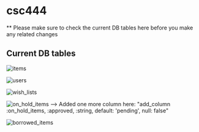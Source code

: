# csc444

** Please make sure to check the current DB tables here before you make any related changes 

## Current DB tables
![items](https://user-images.githubusercontent.com/43587783/47886899-1ef64100-de13-11e8-9285-0902340a003a.jpeg)

![users](https://user-images.githubusercontent.com/43587783/47886915-303f4d80-de13-11e8-941b-deaf4f363ab4.jpeg)

![wish_lists](https://user-images.githubusercontent.com/43587783/47899308-803c0580-de4f-11e8-88cb-4d8f049ae90f.jpg)

![on_hold_items](https://user-images.githubusercontent.com/43587783/47945390-013edf80-ded8-11e8-8e15-7e7edafb10d4.jpg)
--> Added one more column here: "add_column :on_hold_items, :approved, :string, default: 'pending', null: false"

![borrowed_items](https://user-images.githubusercontent.com/43587783/47945391-0308a300-ded8-11e8-9d8a-09aab21bc577.jpg)
